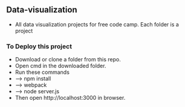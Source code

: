 ## Data-visualization
* All data visualization projects for free code camp. Each folder is a project

### To Deploy this project
* Download or clone a folder from this repo.
* Open cmd in the downloaded folder.
* Run these commands
* --> npm install
* --> webpack
* --> node server.js
* Then open http://localhost:3000 in browser.
